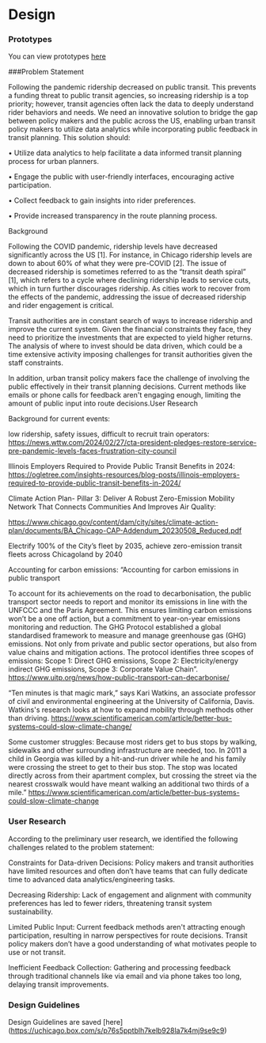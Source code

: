 # Design

### Prototypes 
You can view prototypes [here](https://www.figma.com/proto/bXKQi5P1RpGKSb1Ao6w0V5/Community-Transit-Tool?node-id=90-70&t=mejb94ZIzXd2Ov3v-1&scaling=scale-down&page-id=0%3A1&starting-point-node-id=90%3A70)

###Problem Statement 

Following the pandemic ridership decreased on public transit. This prevents a funding threat to public transit agencies, so increasing ridership is a top priority; however, transit agencies often lack the data to deeply understand rider behaviors and needs. We need an innovative solution to bridge the gap between policy makers and the public across the US, enabling urban transit policy makers to utilize data analytics while incorporating public feedback in transit planning. This solution should:

•	Utilize data analytics to help facilitate a data informed transit planning process for urban planners.

•	Engage the public with user-friendly interfaces, encouraging active participation.

•	Collect feedback to gain insights into rider preferences.

•	Provide increased transparency in the route planning process.

Background 

Following the COVID pandemic, ridership levels have decreased significantly across the US [1]. For instance, in Chicago ridership levels are down to about 60% of what they were pre-COVID [2].  The issue of decreased ridership is sometimes referred to as the “transit death spiral” [1], which refers to a cycle where declining ridership leads to service cuts, which in turn further discourages ridership. As cities work to recover from the effects of the pandemic, addressing the issue of decreased ridership and rider engagement is critical.

Transit authorities are in constant search of ways to increase ridership and improve the current system. Given the financial constraints they face, they need to prioritize the investments that are expected to yield higher returns. The analysis of where to invest should be data driven, which could be a time extensive activity imposing challenges for transit authorities given the staff constraints.

In addition, urban transit policy makers face the challenge of involving the public effectively in their transit planning decisions. Current methods like emails or phone calls for feedback aren't engaging enough, limiting the amount of public input into route decisions.User Research 

Background for current events:

low ridership, safety issues, difficult to recruit train operators: https://news.wttw.com/2024/02/27/cta-president-pledges-restore-service-pre-pandemic-levels-faces-frustration-city-council

Illinois Employers Required to Provide Public Transit Benefits in 2024: https://ogletree.com/insights-resources/blog-posts/illinois-employers-required-to-provide-public-transit-benefits-in-2024/

Climate Action Plan- Pillar 3: Deliver A Robust Zero-Emission Mobility Network That Connects Communities And Improves Air Quality: 

https://www.chicago.gov/content/dam/city/sites/climate-action-plan/documents/BA_Chicago-CAP-Addendum_20230508_Reduced.pdf

Electrify 100% of the City’s fleet by 2035, achieve zero-emission transit fleets across Chicagoland by 2040

Accounting for carbon emissions: “Accounting for carbon emissions in public transport

To account for its achievements on the road to decarbonisation, the public transport sector needs to report and monitor its emissions in line with the UNFCCC and the Paris Agreement. This ensures limiting carbon emissions won’t be a one off action, but a commitment to year-on-year emissions monitoring and reduction. The GHG Protocol established a global standardised framework to measure and manage greenhouse gas (GHG) emissions. Not only from private and public sector operations, but also from value chains and mitigation actions. The protocol identifies three scopes of emissions: Scope 1: Direct GHG emissions, Scope 2: Electricity/energy indirect GHG emissions, Scope 3: Corporate Value Chain”.  https://www.uitp.org/news/how-public-transport-can-decarbonise/

“Ten minutes is that magic mark,” says Kari Watkins, an associate professor of civil and environmental engineering at the University of California, Davis. Watkins's research looks at how to expand mobility through methods other than driving. https://www.scientificamerican.com/article/better-bus-systems-could-slow-climate-change/

Some customer struggles: Because most riders get to bus stops by walking, sidewalks and other surrounding infrastructure are needed, too. In 2011 a child in Georgia was killed by a hit-and-run driver while he and his family were crossing the street to get to their bus stop. The stop was located directly across from their apartment complex, but crossing the street via the nearest crosswalk would have meant walking an additional two thirds of a mile.” https://www.scientificamerican.com/article/better-bus-systems-could-slow-climate-change

### User Research 

According to the preliminary user research, we identified the following challenges related to the problem statement:

Constraints for Data-driven Decisions: Policy makers and transit authorities have limited resources and often don’t have teams that can fully dedicate time to advanced data analytics/engineering tasks.

Decreasing Ridership: Lack of engagement and alignment with community preferences has led to fewer riders, threatening transit system sustainability.

Limited Public Input: Current feedback methods aren't attracting enough participation, resulting in narrow perspectives for route decisions. Transit policy makers don’t have a good understanding of what motivates people to use or not transit. 

Inefficient Feedback Collection: Gathering and processing feedback through traditional channels like via email and via phone takes too long, delaying transit improvements.

### Design Guidelines
Design Guidelines are saved [here] (https://uchicago.box.com/s/p76s5pptblh7kelb928la7k4mj9se9c9)
